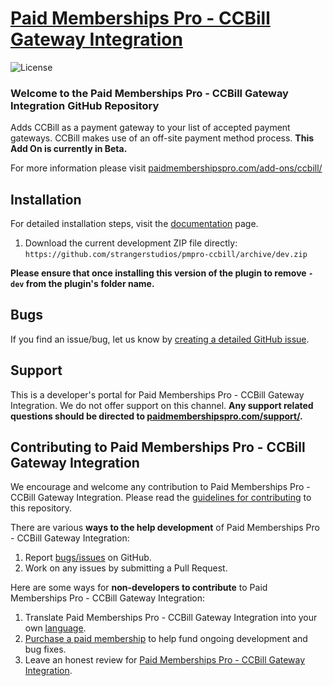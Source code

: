 <!-- ![](pmpro-sample-banner.png) -->

# [Paid Memberships Pro - CCBill Gateway Integration](https://www.paidmembershipspro.com/add-ons/ccbill/) #

![License](https://img.shields.io/badge/license-GPL--3.0%2B-red.svg?style=flat-square)

### Welcome to the Paid Memberships Pro - CCBill Gateway Integration GitHub Repository
Adds CCBill as a payment gateway to your list of accepted payment gateways. CCBill makes use of an off-site payment method process. 
**This Add On is currently in Beta.**  

For more information please visit [paidmembershipspro.com/add-ons/ccbill/](https://www.paidmembershipspro.com/add-ons/ccbill/)

## Installation ##
For detailed installation steps, visit the [documentation](https://www.paidmembershipspro.com/add-ons/ccbill/) page.

1. Download the current development ZIP file directly: `https://github.com/strangerstudios/pmpro-ccbill/archive/dev.zip`

**Please ensure that once installing this version of the plugin to remove `-dev` from the plugin's folder name.**

## Bugs ##
If you find an issue/bug, let us know by [creating a detailed GitHub issue](https://github.com/strangerstudios/pmpro-ccbill/issues/new).

## Support ##
This is a developer's portal for Paid Memberships Pro - CCBill Gateway Integration. We do not offer support on this channel. **Any support related questions should be directed to [paidmembershipspro.com/support/](https://www.paidmembershipspro.com/support/).**

## Contributing to Paid Memberships Pro - CCBill Gateway Integration ##
We encourage and welcome any contribution to Paid Memberships Pro - CCBill Gateway Integration. Please read the [guidelines for contributing](https://github.com/strangerstudios/pmpro-ccbill/blob/dev/.github/CONTRIBUTING.md) to this repository.

There are various **ways to the help development** of Paid Memberships Pro - CCBill Gateway Integration:

1. Report [bugs/issues](https://github.com/strangerstudios/pmpro-ccbill/issues/new) on GitHub.
2. Work on any issues by submitting a Pull Request.

Here are some ways for **non-developers to contribute** to Paid Memberships Pro - CCBill Gateway Integration:

1. Translate Paid Memberships Pro - CCBill Gateway Integration into your own [language](https://www.paidmembershipspro.com/paid-memberships-pro-in-your-language/).
2. [Purchase a paid membership](https://paidmembershipspro.com/pricing) to help fund ongoing development and bug fixes.
3. Leave an honest review for [Paid Memberships Pro - CCBill Gateway Integration](https://wordpress.org/support/plugin/pmpro-ccbill/reviews/#new-post).